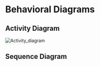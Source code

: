 # Behavioral Diagrams

## Activity Diagram
![Activity_diagram](https://user-images.githubusercontent.com/102399833/161297591-2fbde53d-fb26-4dfe-842b-e29119487703.JPG)


## Sequence Diagram
